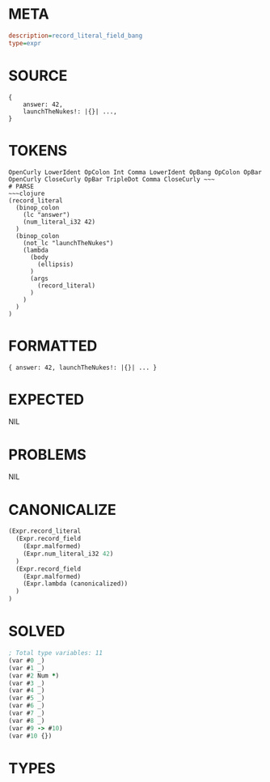 # META
~~~ini
description=record_literal_field_bang
type=expr
~~~
# SOURCE
~~~roc
{
    answer: 42,
    launchTheNukes!: |{}| ...,
}
~~~
# TOKENS
~~~text
OpenCurly LowerIdent OpColon Int Comma LowerIdent OpBang OpColon OpBar OpenCurly CloseCurly OpBar TripleDot Comma CloseCurly ~~~
# PARSE
~~~clojure
(record_literal
  (binop_colon
    (lc "answer")
    (num_literal_i32 42)
  )
  (binop_colon
    (not_lc "launchTheNukes")
    (lambda
      (body
        (ellipsis)
      )
      (args
        (record_literal)
      )
    )
  )
)
~~~
# FORMATTED
~~~roc
{ answer: 42, launchTheNukes!: |{}| ... }
~~~
# EXPECTED
NIL
# PROBLEMS
NIL
# CANONICALIZE
~~~clojure
(Expr.record_literal
  (Expr.record_field
    (Expr.malformed)
    (Expr.num_literal_i32 42)
  )
  (Expr.record_field
    (Expr.malformed)
    (Expr.lambda (canonicalized))
  )
)
~~~
# SOLVED
~~~clojure
; Total type variables: 11
(var #0 _)
(var #1 _)
(var #2 Num *)
(var #3 _)
(var #4 _)
(var #5 _)
(var #6 _)
(var #7 _)
(var #8 _)
(var #9 -> #10)
(var #10 {})
~~~
# TYPES
~~~roc
~~~
